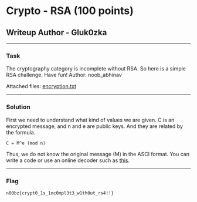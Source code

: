 # Crypto - RSA (100 points)
## Writeup Author - Gluk0zka

---

### Task
The cryptography category is incomplete without RSA. So here is a simple RSA challenge. Have fun! Author: noob_abhinav

Attached files:
[encryption.txt](assets/encryption.txt)

---

### Solution

First we need to understand what kind of values ​​we are given. C is an encrypted message, and n and e are public keys. And they are related by the formula.

```
C = M^e (mod n)
```
Thus, we do not know the original message (M) in the ASCI format. You can write a code or use an online decoder such as [this](https://www.dcode.fr/rsa-cipher).

---
### Flag

```
n00bz{crypt0_1s_1nc0mpl3t3_w1th0ut_rs4!!}
```

